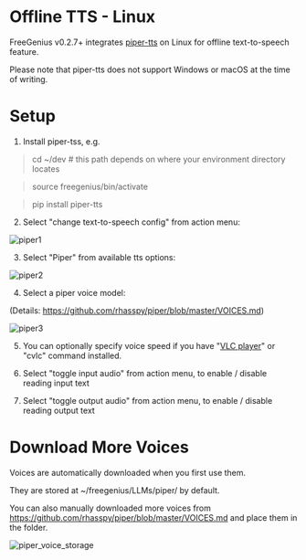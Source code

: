 # Offline TTS - Linux

FreeGenius v0.2.7+ integrates [piper-tts](https://github.com/rhasspy/piper) on Linux for offline text-to-speech feature.

Please note that piper-tts does not support Windows or macOS at the time of writing.

# Setup

1. Install piper-tss, e.g.

> cd ~/dev # this path depends on where your environment directory locates

> source freegenius/bin/activate

> pip install piper-tts

2. Select "change text-to-speech config" from action menu:

![piper1](https://github.com/eliranwong/freegenius/assets/25262722/6ec8a98b-4a12-49b3-99b5-d45683ee66f9)

3. Select "Piper" from available tts options:

![piper2](https://github.com/eliranwong/freegenius/assets/25262722/ffe1a21d-9f7e-431e-bcbb-07f09f3e0535)

4. Select a piper voice model:

(Details: https://github.com/rhasspy/piper/blob/master/VOICES.md)

![piper3](https://github.com/eliranwong/freegenius/assets/25262722/e2c841a6-3622-419e-bcdf-0301fccb74fb)

5. You can optionally specify voice speed if you have "[VLC player](https://www.videolan.org)" or "cvlc" command installed.

6. Select "toggle input audio" from action menu, to enable / disable reading input text

7. Select "toggle output audio" from action menu, to enable / disable reading output text

# Download More Voices

Voices are automatically downloaded when you first use them.

They are stored at ~/freegenius/LLMs/piper/ by default.

You can also manually downloaded more voices from https://github.com/rhasspy/piper/blob/master/VOICES.md and place them in the folder.

![piper_voice_storage](https://github.com/eliranwong/freegenius/assets/25262722/9c9f8d43-884f-4ff1-bb17-4fbdbd895c56)
